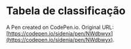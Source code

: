 # Tabela de classificação

A Pen created on CodePen.io. Original URL: [https://codepen.io/sidenia/pen/NWdbwyx](https://codepen.io/sidenia/pen/NWdbwyx).


